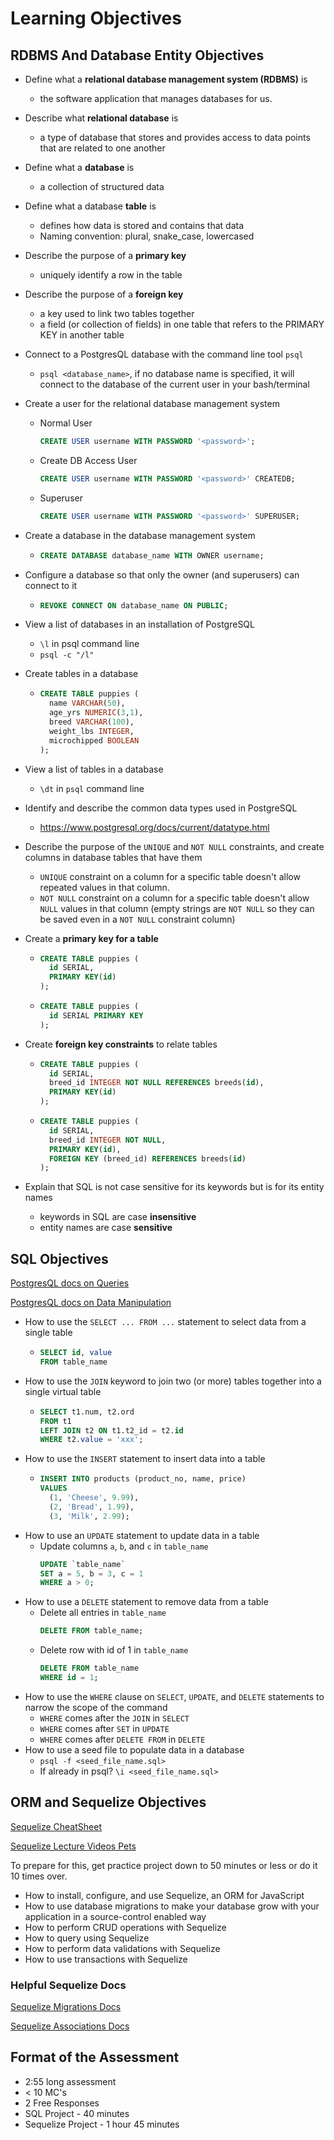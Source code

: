 # Learning Objectives

## RDBMS And Database Entity Objectives

- Define what a **relational database management system (RDBMS)** is 
    - the software application that manages databases for us.
- Describe what **relational database** is
    - a type of database that stores and provides access to data points that are related to one another
- Define what a **database** is
    - a collection of structured data
- Define what a database **table** is
    - defines how data is stored and contains that data
    - Naming convention: plural, snake_case, lowercased 
- Describe the purpose of a **primary key**
    - uniquely identify a row in the table
- Describe the purpose of a **foreign key**
    - a key used to link two tables together
    - a field (or collection of fields) in one table that refers to the PRIMARY KEY in another table
- Connect to a PostgresQL database with the command line tool `psql`
    - `psql <database_name>`, if no database name is specified, it will connect to the database of the current user in your bash/terminal
- Create a user for the relational database management system
    - Normal User
      ```SQL
      CREATE USER username WITH PASSWORD '<password>';
      ```
    - Create DB Access User
      ```SQL
      CREATE USER username WITH PASSWORD '<password>' CREATEDB;
      ```
    - Superuser
      ```SQL
      CREATE USER username WITH PASSWORD '<password>' SUPERUSER;
      ```

- Create a database in the database management system
    - ```SQL
      CREATE DATABASE database_name WITH OWNER username;
      ```
- Configure a database so that only the owner (and superusers) can connect to it
    - ```SQL
      REVOKE CONNECT ON database_name ON PUBLIC;
      ```
- View a list of databases in an installation of PostgreSQL
    - `\l` in psql command line
    - `psql -c "/l"`
- Create tables in a database
    - ```SQL
      CREATE TABLE puppies (
        name VARCHAR(50),
        age_yrs NUMERIC(3,1),
        breed VARCHAR(100),
        weight_lbs INTEGER,
        microchipped BOOLEAN
      );
      ```
- View a list of tables in a database
    - `\dt` in `psql` command line
- Identify and describe the common data types used in PostgreSQL
    - https://www.postgresql.org/docs/current/datatype.html
- Describe the purpose of the `UNIQUE` and `NOT NULL` constraints, and create columns in database tables that have them
    - `UNIQUE` constraint on a column for a specific table doesn't allow repeated values in that column.
    - `NOT NULL` constraint on a column for a specific table doesn't allow `NULL` values in that column (empty strings are `NOT NULL` so they can be saved even in a `NOT NULL` constraint column)
- Create a **primary key for a table**
    - ```SQL
      CREATE TABLE puppies (
        id SERIAL,
        PRIMARY KEY(id)
      );
      ```
    - ```SQL
      CREATE TABLE puppies (
        id SERIAL PRIMARY KEY
      );
      ```
- Create **foreign key constraints** to relate tables
    - ```SQL
      CREATE TABLE puppies (
        id SERIAL,
        breed_id INTEGER NOT NULL REFERENCES breeds(id),
        PRIMARY KEY(id)
      );
      ```
    - ```SQL
      CREATE TABLE puppies (
        id SERIAL,
        breed_id INTEGER NOT NULL,
        PRIMARY KEY(id),
        FOREIGN KEY (breed_id) REFERENCES breeds(id)
      );
      ```
- Explain that SQL is not case sensitive for its keywords but is for its entity names
    - keywords in SQL are case **insensitive**
    - entity names are case **sensitive**

## SQL Objectives

[PostgresQL docs on Queries]

[PostgresQL docs on Data Manipulation]

- How to use the `SELECT ... FROM ...` statement to select data from a single table
    - ```SQL
      SELECT id, value
      FROM table_name
      ```
- How to use the `JOIN` keyword to join two (or more) tables together into a single virtual table
    - ```SQL
      SELECT t1.num, t2.ord
      FROM t1 
      LEFT JOIN t2 ON t1.t2_id = t2.id 
      WHERE t2.value = 'xxx';
      ```
- How to use the `INSERT` statement to insert data into a table
    - ```SQL
      INSERT INTO products (product_no, name, price)
      VALUES
        (1, 'Cheese', 9.99),
        (2, 'Bread', 1.99),
        (3, 'Milk', 2.99);
      ```
- How to use an `UPDATE` statement to update data in a table
    - Update columns `a`, `b`, and `c` in `table_name`
      ```SQL
      UPDATE `table_name` 
      SET a = 5, b = 3, c = 1 
      WHERE a > 0;
      ```
- How to use a `DELETE` statement to remove data from a table
    - Delete all entries in `table_name`
      ```SQL
      DELETE FROM table_name;
      ```
    - Delete row with id of 1 in `table_name`
      ```SQL
      DELETE FROM table_name
      WHERE id = 1;
      ```
- How to use the `WHERE` clause on `SELECT`, `UPDATE`, and `DELETE` statements to narrow the scope of the command
    - `WHERE` comes after the `JOIN` in `SELECT`
    - `WHERE` comes after `SET` in `UPDATE`
    - `WHERE` comes after `DELETE FROM` in `DELETE`
- How to use a seed file to populate data in a database
    - `psql -f <seed_file_name.sql>`
    - If already in psql? `\i <seed_file_name.sql>`

## ORM and Sequelize Objectives

[Sequelize CheatSheet]

[Sequelize Lecture Videos Pets]

To prepare for this, get practice project down to 50 minutes or less or do it 10 times over.

- How to install, configure, and use Sequelize, an ORM for JavaScript
- How to use database migrations to make your database grow with your application in a source-control enabled way
- How to perform CRUD operations with Sequelize
- How to query using Sequelize
- How to perform data validations with Sequelize
- How to use transactions with Sequelize

### Helpful Sequelize Docs

[Sequelize Migrations Docs]

[Sequelize Associations Docs]

## Format of the Assessment
- 2:55 long assessment
- < 10 MC's
- 2 Free Responses
- SQL Project - 40 minutes
- Sequelize Project - 1 hour 45 minutes

[PostgresQL docs on Data Manipulation]: https://www.postgresql.org/docs/12/dml.html
[PostgresQL docs on Queries]: https://www.postgresql.org/docs/12/queries.html
[Sequelize docs on Associations]: https://sequelize.org/master/manual/assocs.html
[Sequelize Associations Docs]: https://sequelize.org/master/manual/assocs.html
[Sequelize Migrations Docs]: https://sequelize.org/master/manual/query-interface.html
[Sequelize CheatSheet]: ../W10D3/README.md
[Sequelize Lecture Videos Pets]: ../W10D4/README.md